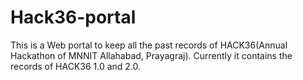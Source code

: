 # Hack36-portal
This is a Web portal to keep all the past records of HACK36(Annual Hackathon of MNNIT Allahabad, Prayagraj).
Currently it contains the records of HACK36 1.0 and 2.0.
